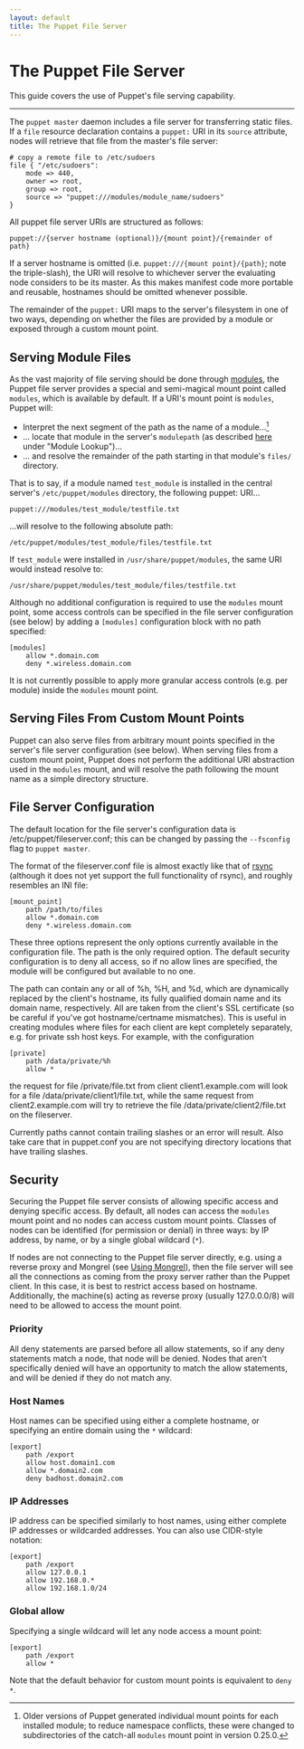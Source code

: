 ```yaml
---
layout: default
title: The Puppet File Server
---
```


The Puppet File Server
======================

This guide covers the use of Puppet's file serving capability.

* * * 

The `puppet master` daemon includes a file server for transferring static files. If a `file` resource declaration contains a `puppet:` URI in its `source` attribute, nodes will retrieve that file from the master's file server:

    # copy a remote file to /etc/sudoers
    file { "/etc/sudoers":
        mode => 440,
        owner => root,
        group => root,
        source => "puppet:///modules/module_name/sudoers"
    }


All puppet file server URIs are structured as follows:

    puppet://{server hostname (optional)}/{mount point}/{remainder of path}

If a server hostname is omitted (i.e. `puppet:///{mount point}/{path}`; note the triple-slash), the URI will resolve to whichever server the evaluating node considers to be its master. As this makes manifest code more portable and reusable, hostnames should be omitted whenever possible. 

The remainder of the `puppet:` URI maps to the server's filesystem in one of two ways, depending on whether the files are provided by a module or exposed through a custom mount point. 

## Serving Module Files

As the vast majority of file serving should be done through [modules](modules.html), the Puppet file server provides a special and semi-magical mount point called `modules`, which is available by default. If a URI's mount point is `modules`, Puppet will:

* Interpret the next segment of the path as the name of a module...[^oldmodulemounts]
* ... locate that module in the server's `modulepath` (as described [here](modules.html) under "Module Lookup")...
* ... and resolve the remainder of the path starting in that module's `files/` directory.

That is to say, if a module named `test_module` is installed in the central server's `/etc/puppet/modules` directory, the following puppet: URI...

    puppet:///modules/test_module/testfile.txt

...will resolve to the following absolute path:

    /etc/puppet/modules/test_module/files/testfile.txt

If `test_module` were installed in `/usr/share/puppet/modules`, the same URI would instead resolve to:

    /usr/share/puppet/modules/test_module/files/testfile.txt

Although no additional configuration is required to use the `modules` mount point, some access controls can be specified in the file server configuration (see below) by adding a `[modules]` configuration block with no path specified:

    [modules]
        allow *.domain.com
        deny *.wireless.domain.com

It is not currently possible to apply more granular access controls (e.g. per module) inside the `modules` mount point. 

[^oldmodulemounts]: Older versions of Puppet generated individual mount points for each installed module; to reduce namespace conflicts, these were changed to subdirectories of the catch-all `modules` mount point in version 0.25.0. 

## Serving Files From Custom Mount Points

Puppet can also serve files from arbitrary mount points specified in the server's file server configuration (see below). When serving files from a custom mount point, Puppet does not perform the additional URI abstraction used in the `modules` mount, and will resolve the path following the mount name as a simple directory structure.

## File Server Configuration

The default location for the file server's configuration data is 
/etc/puppet/fileserver.conf; this can be changed by passing the
`--fsconfig` flag to `puppet master`. 

The format of the fileserver.conf file is almost
exactly like that of [rsync](http://samba.anu.edu.au/rsync/) (although it does not yet support the full functionality of rsync), and roughly resembles an INI file:

    [mount_point]
        path /path/to/files
        allow *.domain.com
        deny *.wireless.domain.com

These three options represent the only options currently available
in the configuration file. The path is the only required option. The
default security configuration is to deny all access, so if no
allow lines are specified, the module will be configured but
available to no one.

The path can contain any or all of %h, %H, and %d, which are
dynamically replaced by the client's hostname, its fully qualified
domain name and its domain name, respectively. All are taken from
the client's SSL certificate (so be careful if you've got
hostname/certname mismatches). This is useful in creating modules
where files for each client are kept completely separately, e.g.
for private ssh host keys. For example, with the configuration

    [private]
        path /data/private/%h
        allow *

the request for file /private/file.txt from client
client1.example.com will look for a file
/data/private/client1/file.txt, while the same request from
client2.example.com will try to retrieve the file
/data/private/client2/file.txt on the fileserver.

Currently paths cannot contain trailing slashes or an error will
result. Also take care that in puppet.conf you are not specifying
directory locations that have trailing slashes.

## Security

Securing the Puppet file server consists of allowing
specific access and denying specific access. By default, all nodes can access the `modules` mount point and no nodes can access custom mount points. 
Classes of nodes can be identified (for permission or denial) in three ways: by IP address, by name, or by a single global wildcard (`*`). 

If nodes are not connecting to the Puppet file server directly,
e.g. using a reverse proxy and Mongrel (see [Using Mongrel](http://projects.puppetlabs.com/projects/1/wiki/Using_Mongrel)),
then the file server will see all the connections as coming from
the proxy server rather than the Puppet client. In this case, it is best to restrict access based on hostname. Additionally, the 
machine(s) acting as reverse proxy (usually 127.0.0.0/8) will need to be 
allowed to access the mount point.

### Priority

All deny statements are parsed before all allow statements, so if
any deny statements match a node, that node will be denied. Nodes that aren't specifically denied will have an opportunity to match the allow statements, and will be denied if they do not match any. 

### Host Names

Host names can be specified using either a complete hostname, or
specifying an entire domain using the `*` wildcard:

    [export]
        path /export
        allow host.domain1.com
        allow *.domain2.com
        deny badhost.domain2.com

### IP Addresses

IP address can be specified similarly to host names, using either
complete IP addresses or wildcarded addresses. You can also use
CIDR-style notation:

    [export]
        path /export
        allow 127.0.0.1
        allow 192.168.0.*
        allow 192.168.1.0/24

### Global allow

Specifying a single wildcard will let any node access a mount point:

    [export]
        path /export
        allow *

Note that the default behavior for custom mount points is equivalent to `deny *`. 
